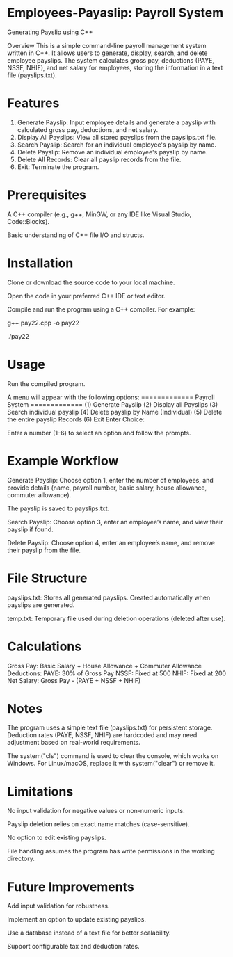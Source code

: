 # Employees-Payaslip: Payroll System
Generating Payslip using C++

Overview
This is a simple command-line payroll management system written in C++. It allows users to generate, display, search, and delete employee payslips. The system calculates gross pay, deductions (PAYE, NSSF, NHIF), and net salary for employees, storing the information in a text file (payslips.txt).

# Features
1. Generate Payslip: Input employee details and generate a payslip with calculated gross pay, deductions, and net salary.
2. Display All Payslips: View all stored payslips from the payslips.txt file.
3. Search Payslip: Search for an individual employee's payslip by name.
4. Delete Payslip: Remove an individual employee's payslip by name.
5. Delete All Records: Clear all payslip records from the file.
6. Exit: Terminate the program.

# Prerequisites
A C++ compiler (e.g., g++, MinGW, or any IDE like Visual Studio, Code::Blocks).

Basic understanding of C++ file I/O and structs.

# Installation
Clone or download the source code to your local machine.

Open the code in your preferred C++ IDE or text editor.

Compile and run the program using a C++ compiler. For example:

g++ pay22.cpp -o pay22

./pay22

# Usage
Run the compiled program.

A menu will appear with the following options:
============= Payroll System =============
(1) Generate Payslip
(2) Display all Payslips
(3) Search individual payslip
(4) Delete payslip by Name (Individual)
(5) Delete the entire payslip Records
(6) Exit
Enter Choice:

Enter a number (1–6) to select an option and follow the prompts.

# Example Workflow
Generate Payslip: Choose option 1, enter the number of employees, and provide details (name, payroll number, basic salary, house allowance, commuter allowance). 

The payslip is saved to payslips.txt.

Search Payslip: Choose option 3, enter an employee’s name, and view their payslip if found.

Delete Payslip: Choose option 4, enter an employee’s name, and remove their payslip from the file.

# File Structure
payslips.txt: Stores all generated payslips. Created automatically when payslips are generated.

temp.txt: Temporary file used during deletion operations (deleted after use).

# Calculations
Gross Pay: Basic Salary + House Allowance + Commuter Allowance
Deductions:
        PAYE: 30% of Gross Pay
        NSSF: Fixed at 500
        NHIF: Fixed at 200
        Net Salary: Gross Pay - (PAYE + NSSF + NHIF)

# Notes
The program uses a simple text file (payslips.txt) for persistent storage.
Deduction rates (PAYE, NSSF, NHIF) are hardcoded and may need adjustment based on real-world requirements.

The system("cls") command is used to clear the console, which works on Windows. For Linux/macOS, replace it with system("clear") or remove it.

# Limitations
No input validation for negative values or non-numeric inputs.

Payslip deletion relies on exact name matches (case-sensitive).

No option to edit existing payslips.

File handling assumes the program has write permissions in the working directory.

# Future Improvements
Add input validation for robustness.

Implement an option to update existing payslips.

Use a database instead of a text file for better scalability.

Support configurable tax and deduction rates.

